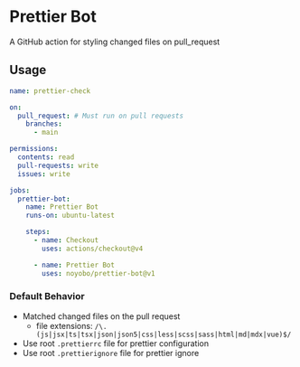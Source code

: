 # Prettier Bot

A GitHub action for styling changed files on pull_request

## Usage

```yml
name: prettier-check

on:
  pull_request: # Must run on pull requests
    branches:
      - main

permissions:
  contents: read
  pull-requests: write
  issues: write

jobs:
  prettier-bot:
    name: Prettier Bot
    runs-on: ubuntu-latest

    steps:
      - name: Checkout
        uses: actions/checkout@v4

      - name: Prettier Bot
        uses: noyobo/prettier-bot@v1
```

### Default Behavior

- Matched changed files on the pull request
  - file extensions: `/\.(js|jsx|ts|tsx|json|json5|css|less|scss|sass|html|md|mdx|vue)$/`
- Use root `.prettierrc` file for prettier configuration
- Use root `.prettierignore` file for prettier ignore

